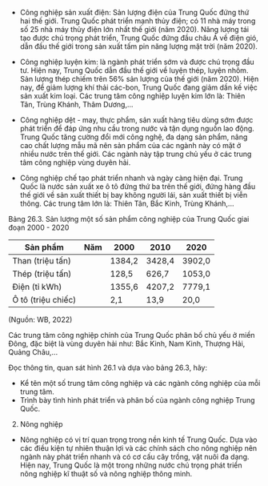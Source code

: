 - Công nghiệp sản xuất điện: Sản lượng điện của Trung Quốc đứng thứ hai thế giới. Trung Quốc phát triển mạnh thủy điện; có 11 nhà máy trong số 25 nhà máy thủy điện lớn nhất thế giới (năm 2020). Năng lượng tái tạo được chú trọng phát triển, Trung Quốc đứng đầu châu Á về điện gió, dẫn đầu thế giới trong sản xuất tấm pin năng lượng mặt trời (năm 2020).

- Công nghiệp luyện kim: là ngành phát triển sớm và được chú trọng đầu tư. Hiện nay, Trung Quốc dẫn đầu thế giới về luyện thép, luyện nhôm. Sản lượng thép chiếm trên 56% sản lượng của thế giới (năm 2020). Hiện nay, để giảm lượng khí thải các-bon, Trung Quốc đang giảm dần kế việc sản xuất kim loại. Các trung tâm công nghiệp luyện kim lớn là: Thiên Tân, Trùng Khánh, Thâm Dương,...

- Công nghiệp dệt - may, thực phẩm, sản xuất hàng tiêu dùng sớm được phát triển để đáp ứng nhu cầu trong nước và tận dụng nguồn lao động. Trung Quốc tăng cường đổi mới công nghệ, đa dạng sản phẩm, nâng cao chất lượng mẫu mã nên sản phẩm của các ngành này có mặt ở nhiều nước trên thế giới. Các ngành này tập trung chủ yếu ở các trung tâm công nghiệp vùng duyên hải.

- Công nghiệp chế tạo phát triển nhanh và ngày càng hiện đại. Trung Quốc là nước sản xuất xe ô tô đứng thứ ba trên thế giới, đứng hàng đầu thế giới về sản xuất thiết bị bay không người lái, sản xuất thiết bị viễn thông. Các trung tâm lớn là: Thiên Tân, Bắc Kinh, Trùng Khánh,...

Bảng 26.3. Sản lượng một số sản phẩm công nghiệp của Trung Quốc giai đoạn 2000 - 2020

| Sản phẩm | Năm | 2000 | 2010 | 2020 |
|----------|------|------|------|------|
| Than (triệu tấn) | | 1384,2 | 3428,4 | 3902,0 |
| Thép (triệu tấn) | | 128,5 | 626,7 | 1053,0 |
| Điện (tỉ kWh) | | 1355,6 | 4207,2 | 7779,1 |
| Ô tô (triệu chiếc) | | 2,1 | 13,9 | 20,0 |

(Nguồn: WB, 2022)

Các trung tâm công nghiệp chính của Trung Quốc phân bố chủ yếu ở miền Đông, đặc biệt là vùng duyên hải như: Bắc Kinh, Nam Kinh, Thượng Hải, Quảng Châu,...

Đọc thông tin, quan sát hình 26.1 và dựa vào bảng 26.3, hãy:
- Kể tên một số trung tâm công nghiệp và các ngành công nghiệp của mỗi trung tâm.
- Trình bày tình hình phát triển và phân bố của ngành công nghiệp Trung Quốc.

2. Nông nghiệp

- Nông nghiệp có vị trí quan trọng trong nền kinh tế Trung Quốc. Dựa vào các điều kiện tự nhiên thuận lợi và các chính sách cho nông nghiệp nên ngành này phát triển nhanh và có cơ cấu cây trồng, vật nuôi đa dạng. Hiện nay, Trung Quốc là một trong những nước chú trọng phát triển nông nghiệp kĩ thuật số và nông nghiệp thông minh.